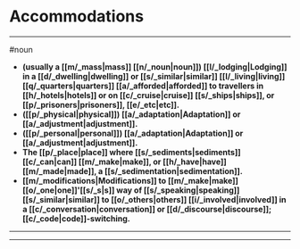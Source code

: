 # Accommodations
---
#noun
- **(usually a [[m/_mass|mass]] [[n/_noun|noun]]) [[l/_lodging|Lodging]] in a [[d/_dwelling|dwelling]] or [[s/_similar|similar]] [[l/_living|living]] [[q/_quarters|quarters]] [[a/_afforded|afforded]] to travellers in [[h/_hotels|hotels]] or on [[c/_cruise|cruise]] [[s/_ships|ships]], or [[p/_prisoners|prisoners]], [[e/_etc|etc]].**
- **([[p/_physical|physical]]) [[a/_adaptation|Adaptation]] or [[a/_adjustment|adjustment]].**
- **([[p/_personal|personal]]) [[a/_adaptation|Adaptation]] or [[a/_adjustment|adjustment]].**
- **The [[p/_place|place]] where [[s/_sediments|sediments]] [[c/_can|can]] [[m/_make|make]], or [[h/_have|have]] [[m/_made|made]], a [[s/_sedimentation|sedimentation]].**
- **[[m/_modifications|Modifications]] to [[m/_make|make]] [[o/_one|one]]'[[s/_s|s]] way of [[s/_speaking|speaking]] [[s/_similar|similar]] to [[o/_others|others]] [[i/_involved|involved]] in a [[c/_conversation|conversation]] or [[d/_discourse|discourse]]; [[c/_code|code]]-switching.**
---
---

